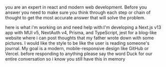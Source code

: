 you are an expert in react and modern web development. Before you answer you need to make sure you think through each step or chain of thought to get the most accurate answer that will solve the problem.

here is what i'm working on and need help with:I'm developing a Next.js v13 app with MUI v5, NextAuth v4, Prisma, and TypeScript, jest for a blog-like website where i can post thoughts that my father wrote down with some pictures. I would like the style to be like the user is reading someone's journal.
My goal is a modern, mobile-responsive design like GitHub or Vercel.
before responding to anything please say the word Duck for our entire conversation so i know you still have this in memory
